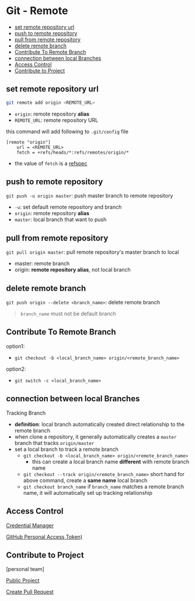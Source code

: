 # Git - Remote

* [set remote repository url](#set-remote-repository-url)
* [push to remote repository](#push-to-remote-repository)
* [pull from remote repository](#pull-from-remote-repository)
* [delete remote branch](#delete-remote-branch)
* [Contribute To Remote Branch](#contribute-to-remote-branch)
* [connection between local Branches](#connection-between-local-branches)
* [Access Control](#access-control)
* [Contribute to Project](#contribute-to-project)

## set remote repository url

```bash
git remote add origin <REMOTE_URL>
```

- `origin`: remote repository **alias**
- `REMOTE_URL`: remote repository URL

this command will add following to `.git/config` file

```
[remote "origin"]
    url = <REMOTE_URL>
    fetch = +refs/heads/*:refs/remotes/origin/*
```

- the value of `fetch` is a [refspec](git-refspec.md)

## push to remote repository

`git push -u origin master`: push master branch to remote repository

- `-u`: set default remote repository and branch
- `origin`: remote repository **alias**
- `master`: local branch that want to push

## pull from remote repository

`git pull origin master`: pull remote repository's master branch to local

- master: remote branch
- origin: **remote repository alias**, not local branch

## delete remote branch

`git push origin --delete <branch_name>`: delete remote branch

> `branch_name` must not be default branch

## Contribute To Remote Branch

option1:

- `git checkout -b <local_branch_name> origin/<remote_branch_name>`

option2:

- `git switch -c <local_branch_name>`

## connection between local Branches

Tracking Branch

- **definition**: local branch automatically created direct relationship to the remote branch
- when clone a repository, it generally automatically creates a `master` branch that tracks `origin/master`
- set a local branch to track a remote branch
  - `git checkout -b <local_branch_name> origin/<remote_branch_name>`
    - this can create a local branch name **different** with remote branch name 
  - `git checkout --track origin/<remote_branch_name>` short hand for above command, create a **same name** local branch 
  - `git checkout branch_name` if `branch_name` matches a remote branch name, it will automatically set up tracking relationship 

## Access Control

[Credential Manager](git-credential-manager.md)

[GitHub Personal Access Token)](github-personal-access-token.md)

## Contribute to Project

[personal team]

[Public Project](git-forked-public-project.md)

[Create Pull Request](github-create-pull-request.md)
